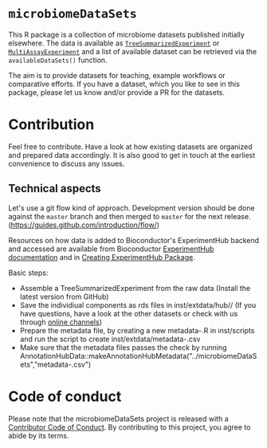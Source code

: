 # `microbiomeDataSets`

<!-- badges: start -->

<!-- badges: end -->

This R package is a collection of microbiome datasets published initially 
elsewhere. The data is available as 
[`TreeSummarizedExperiment`](https://doi.org/doi:10.18129/B9.bioc.TreeSummarizedExperiment)
or 
[`MultiAssayExperiment`](https://doi.org/doi:10.18129/B9.bioc.MultiAssayExperiment)
and a list of available dataset can be retrieved via the `availableDataSets()`
function.

The aim is to provide datasets for teaching, example workflows or comparative
efforts. If you have a dataset, which you like to see in this package, please
let us know and/or provide a PR for the datasets.

# Contribution

Feel free to contribute. Have a look at how existing datasets are organized and
prepared data accordingly. It is also good to get in touch at the earliest 
convenience to discuss any issues.

## Technical aspects

Let's use a git flow kind of approach. Development version should be done 
against the `master` branch and then merged to `master` for the next release. 
(https://guides.github.com/introduction/flow/)

Resources on how data is added to Bioconductor's ExperimentHub backend and
accessed are available from Bioconductor [ExperimentHub documentation](https://bioconductor.org/packages/release/bioc/vignettes/ExperimentHub/inst/doc/ExperimentHub.html) and in [Creating ExperimentHub Package](https://bioconductor.org/packages/release/bioc/vignettes/AnnotationHub/inst/doc/CreateAHubPackage.html).

Basic steps:

- Assemble a TreeSummarizedExperiment from the raw data (Install the latest version from GitHub)
- Save the individiual components as rds files in inst/extdata/hub/<dataset-name>/ (If you have questions, have a look at the other datasets or check with us through [online channels](microbiome.github.io))
- Prepare the metadata file, by creating a new metadata-<dataset-name>.R in inst/scripts and run the script to create inst/extdata/metadata-<dataset-name>.csv
- Make sure that the metadata files passes the check by running AnnotationHubData::makeAnnotationHubMetadata("../microbiomeDataSets","metadata-<dataset-name>.csv")


# Code of conduct

Please note that the microbiomeDataSets project is released with a 
[Contributor Code of Conduct](https://contributor-covenant.org/version/2/0/CODE_OF_CONDUCT.html).
By contributing to this project, you agree to abide by its terms.
